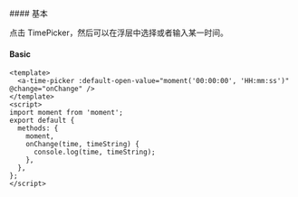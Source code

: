 <cn>
#### 基本 

点击 TimePicker，然后可以在浮层中选择或者输入某一时间。
</cn>
<us>
#### Basic
</us>

```tpl
<template>
  <a-time-picker :default-open-value="moment('00:00:00', 'HH:mm:ss')" @change="onChange" />
</template>
<script>
import moment from 'moment';
export default {
  methods: {
    moment,
    onChange(time, timeString) {
      console.log(time, timeString);
    },
  },
};
</script>
```